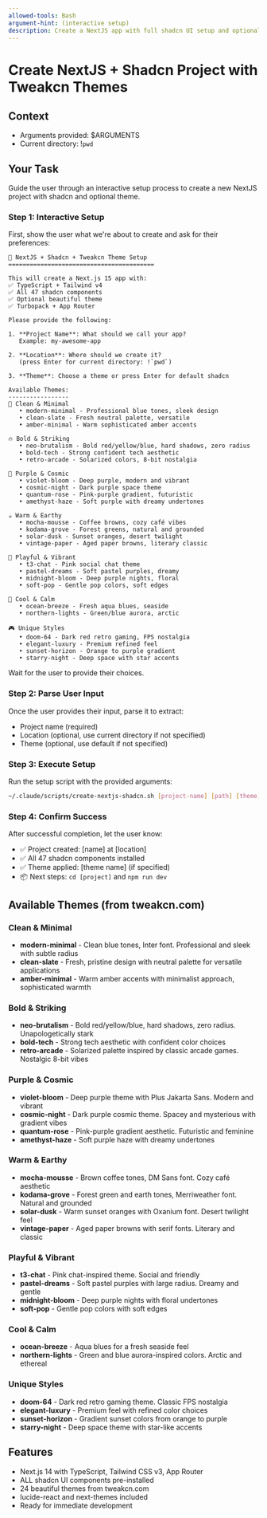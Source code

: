 ```yaml
---
allowed-tools: Bash
argument-hint: (interactive setup)
description: Create a NextJS app with full shadcn UI setup and optional tweakcn theme
---
```


# Create NextJS + Shadcn Project with Tweakcn Themes

## Context
- Arguments provided: $ARGUMENTS
- Current directory: !`pwd`

## Your Task

Guide the user through an interactive setup process to create a new NextJS project with shadcn and optional theme.

### Step 1: Interactive Setup

First, show the user what we're about to create and ask for their preferences:

```
🚀 NextJS + Shadcn + Tweakcn Theme Setup
=========================================

This will create a Next.js 15 app with:
✅ TypeScript + Tailwind v4
✅ All 47 shadcn components
✅ Optional beautiful theme
✅ Turbopack + App Router

Please provide the following:

1. **Project Name**: What should we call your app?
   Example: my-awesome-app

2. **Location**: Where should we create it? 
   (press Enter for current directory: !`pwd`)
   
3. **Theme**: Choose a theme or press Enter for default shadcn

Available Themes:
-----------------
🎨 Clean & Minimal
   • modern-minimal - Professional blue tones, sleek design
   • clean-slate - Fresh neutral palette, versatile
   • amber-minimal - Warm sophisticated amber accents

🔥 Bold & Striking  
   • neo-brutalism - Bold red/yellow/blue, hard shadows, zero radius
   • bold-tech - Strong confident tech aesthetic
   • retro-arcade - Solarized colors, 8-bit nostalgia

💜 Purple & Cosmic
   • violet-bloom - Deep purple, modern and vibrant
   • cosmic-night - Dark purple space theme
   • quantum-rose - Pink-purple gradient, futuristic
   • amethyst-haze - Soft purple with dreamy undertones

☕ Warm & Earthy
   • mocha-mousse - Coffee browns, cozy café vibes
   • kodama-grove - Forest greens, natural and grounded
   • solar-dusk - Sunset oranges, desert twilight
   • vintage-paper - Aged paper browns, literary classic

🎈 Playful & Vibrant
   • t3-chat - Pink social chat theme
   • pastel-dreams - Soft pastel purples, dreamy
   • midnight-bloom - Deep purple nights, floral
   • soft-pop - Gentle pop colors, soft edges

🌊 Cool & Calm
   • ocean-breeze - Fresh aqua blues, seaside
   • northern-lights - Green/blue aurora, arctic

🎮 Unique Styles
   • doom-64 - Dark red retro gaming, FPS nostalgia
   • elegant-luxury - Premium refined feel
   • sunset-horizon - Orange to purple gradient
   • starry-night - Deep space with star accents
```

Wait for the user to provide their choices.

### Step 2: Parse User Input
Once the user provides their input, parse it to extract:
- Project name (required)
- Location (optional, use current directory if not specified)
- Theme (optional, use default if not specified)

### Step 3: Execute Setup
Run the setup script with the provided arguments:
```bash
~/.claude/scripts/create-nextjs-shadcn.sh [project-name] [path] [theme]
```

### Step 4: Confirm Success
After successful completion, let the user know:
- ✅ Project created: [name] at [location]
- ✅ All 47 shadcn components installed
- ✅ Theme applied: [theme name] (if specified)
- 📦 Next steps: `cd [project]` and `npm run dev`

## Available Themes (from tweakcn.com)

### Clean & Minimal
- **modern-minimal** - Clean blue tones, Inter font. Professional and sleek with subtle radius
- **clean-slate** - Fresh, pristine design with neutral palette for versatile applications  
- **amber-minimal** - Warm amber accents with minimalist approach, sophisticated warmth

### Bold & Striking
- **neo-brutalism** - Bold red/yellow/blue, hard shadows, zero radius. Unapologetically stark
- **bold-tech** - Strong tech aesthetic with confident color choices
- **retro-arcade** - Solarized palette inspired by classic arcade games. Nostalgic 8-bit vibes

### Purple & Cosmic
- **violet-bloom** - Deep purple theme with Plus Jakarta Sans. Modern and vibrant
- **cosmic-night** - Dark purple cosmic theme. Spacey and mysterious with gradient vibes
- **quantum-rose** - Pink-purple gradient aesthetic. Futuristic and feminine
- **amethyst-haze** - Soft purple haze with dreamy undertones

### Warm & Earthy
- **mocha-mousse** - Brown coffee tones, DM Sans font. Cozy café aesthetic
- **kodama-grove** - Forest green and earth tones, Merriweather font. Natural and grounded
- **solar-dusk** - Warm sunset oranges with Oxanium font. Desert twilight feel
- **vintage-paper** - Aged paper browns with serif fonts. Literary and classic

### Playful & Vibrant
- **t3-chat** - Pink chat-inspired theme. Social and friendly
- **pastel-dreams** - Soft pastel purples with large radius. Dreamy and gentle
- **midnight-bloom** - Deep purple nights with floral undertones
- **soft-pop** - Gentle pop colors with soft edges

### Cool & Calm
- **ocean-breeze** - Aqua blues for a fresh seaside feel
- **northern-lights** - Green and blue aurora-inspired colors. Arctic and ethereal

### Unique Styles
- **doom-64** - Dark red retro gaming theme. Classic FPS nostalgia
- **elegant-luxury** - Premium feel with refined color choices
- **sunset-horizon** - Gradient sunset colors from orange to purple
- **starry-night** - Deep space theme with star-like accents

## Features
- Next.js 14 with TypeScript, Tailwind CSS v3, App Router
- ALL shadcn UI components pre-installed
- 24 beautiful themes from tweakcn.com
- lucide-react and next-themes included
- Ready for immediate development